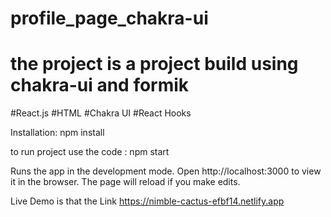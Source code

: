 # profile_page_chakra-ui
# the project is a project build using chakra-ui and formik 
#React.js #HTML #Chakra UI #React Hooks

Installation: npm install

 to run project use the code : npm start

Runs the app in the development mode. Open http://localhost:3000 to view it in the browser. The page will reload if you make edits.



Live Demo is that the Link https://nimble-cactus-efbf14.netlify.app

